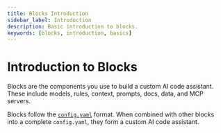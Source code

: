 ```yaml
---
title: Blocks Introduction
sidebar_label: Introduction
description: Basic introduction to blocks.
keywords: [blocks, introduction, basics]
---
```


# Introduction to Blocks

Blocks are the components you use to build a custom AI code assistant. These include models, rules, context, prompts, docs, data, and MCP servers.

Blocks follow the [`config.yaml`](../../yaml-reference.md) format. When combined with other blocks into a complete `config.yaml`, they form a custom AI code assistant.
